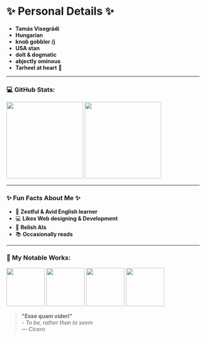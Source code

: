 # ✨ **Personal Details** ✨

- **Tamás Visegrádi**
- **Hungarian**
- **knob gobbler /j** 
- **USA stan**
- **dolt & dogmatic** 
- **abjectly ominous** 
- **Tarheel at heart** 💙

---


### 💻 GitHub Stats:

<p>
  <img src="https://github-readme-stats.vercel.app/api?username=Vtom21&show_icons=true&theme=github_dark" height="200" />
  <img src="https://github-readme-stats.vercel.app/api/top-langs/?username=Vtom21&layout=donut&theme=github_dark" height="200" />
</p>



---

### ✨ Fun Facts About Me ✨

- 📖 **Zestful & Avid English learner** 
- 💻 **Likes Web designing & Development** 
- 🤖 **Relish AIs** 
- 📚 **Occasionally reads** 

---


### 📂 My Notable Works:

<p>
  <img src="https://github-readme-stats.vercel.app/api/pin/?username=Vtom21&repo=Questionnare&theme=github_dark" height="100" />
  <img src="https://github-readme-stats.vercel.app/api/pin/?username=Vtom21&repo=To-Do-List&theme=github_dark" height="100" />
  <img src="https://github-readme-stats.vercel.app/api/pin/?username=Vtom21&repo=Xiren-website&theme=github_dark" height="100" />
  <img src="https://github-readme-stats.vercel.app/api/pin/?username=Vtom21&repo=Xiren-Alpha-Build&theme=github_dark" height="100" />
</p>






> **"Esse quam videri"**  
> _- To be, rather than to seem_  
> _— Cicero_

